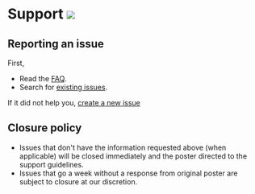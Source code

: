 # Support [![](https://isitmaintained.com/badge/resolution/portapps/brave-portable.svg)](https://isitmaintained.com/project/portapps/brave-portable)

## Reporting an issue

First,

* Read the [FAQ](http://portapps.github.io/doc/faq/).
* Search for [existing issues](https://github.com/portapps/brave-portable/issues?utf8=%E2%9C%93&q=).

If it did not help you, [create a new issue](https://github.com/portapps/brave-portable/issues)

## Closure policy

* Issues that don't have the information requested above (when applicable) will be closed immediately and the poster directed to the support guidelines.
* Issues that go a week without a response from original poster are subject to closure at our discretion.

